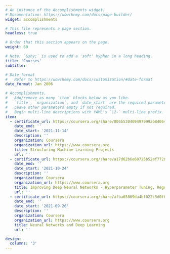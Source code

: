 ```yaml
---
# An instance of the Accomplishments widget.
# Documentation: https://wowchemy.com/docs/page-builder/
widget: accomplishments

# This file represents a page section.
headless: true

# Order that this section appears on the page.
weight: 60

# Note: `&shy;` is used to add a 'soft' hyphen in a long heading.
title: 'Courses'
subtitle:

# Date format
#   Refer to https://wowchemy.com/docs/customization/#date-format
date_format: Jan 2006

# Accomplishments.
#   Add/remove as many `item` blocks below as you like.
#   `title`, `organization`, and `date_start` are the required parameters.
#   Leave other parameters empty if not required.
#   Begin multi-line descriptions with YAML's `|2-` multi-line prefix.
item:
  - certificate_url: https://coursera.org/share/806b530409497999ab8406424eb994d5
    date_end: ''
    date_start: '2021-11-14'
    description: ''
    organization: Coursera
    organization_url: https://www.coursera.org
    title: Structuring Machine Learning Projects
    url: ''
  - certificate_url: https://coursera.org/share/a17d62b6e60725b52ef772815e2804f3
    date_end: ''
    date_start: '2021-10-24'
    description: ''
    organization: Coursera
    organization_url: https://www.coursera.org
    title: Improving Deep Neural Networks - Hyperparameter Tuning, Regularization and Optimization
    url: ''
  - certificate_url: https://coursera.org/share/afba65869da4bf022c5d0f61d4276eb5
    date_end: ''
    date_start: '2021-09-26'
    description: ''
    organization: Coursera
    organization_url: https://www.coursera.org
    title: Neural Networks and Deep Learning
    url: ''

design:
  columns: '3'
---
```

